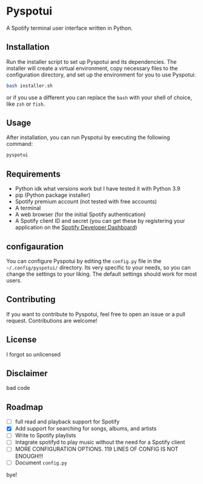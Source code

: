 # Pyspotui

A Spotify terminal user interface written in Python.

## Installation

Run the installer script to set up Pyspotui and its dependencies. The installer will create a virtual environment, copy necessary files to the configuration directory, and set up the environment for you to use Pyspotui:

```bash
bash installer.sh
```

or if you use a different you can replace the `bash` with your shell of choice, like `zsh` or `fish`.

## Usage

After installation, you can run Pyspotui by executing the following command:

```bash
pyspotui
```

## Requirements

- Python idk what versions work but I have tested it with Python 3.9
- pip (Python package installer)
- Spotify premium account (not tested with free accounts)
- A terminal
- A web browser (for the initial Spotify authentication)
- A Spotify client ID and secret (you can get these by registering your application on the [Spotify Developer Dashboard](https://developer.spotify.com/dashboard/applications))

## configauration

You can configure Pyspotui by editing the `config.py` file in the `~/.config/pyspotui/` directory. Its very specific to your needs, so you can change the settings to your liking. The default settings should work for most users.

## Contributing

If you want to contribute to Pyspotui, feel free to open an issue or a pull request. Contributions are welcome!

## License

I forgot so unlicensed

## Disclaimer

bad code

## Roadmap

- [ ] full read and playback support for Spotify
- [X] Add support for searching for songs, albums, and artists
- [ ] Write to Spotify playlists
- [ ] Intagrate spotifyd to play music without the need for a Spotify client
- [ ] MORE CONFIGURATION OPTIONS. 119 LINES OF CONFIG IS NOT ENOUGH!!!
- [ ] Document `config.py`
  
bye!
